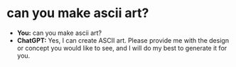 # can you make ascii art?

- **You:** can you make ascii art?
- **ChatGPT:** Yes, I can create ASCII art. Please provide me with the design or concept you would like to see, and I will do my best to generate it for you.

